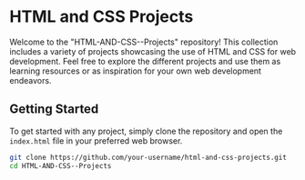 # HTML and CSS Projects

Welcome to the "HTML-AND-CSS--Projects" repository! This collection includes a variety of projects showcasing the use of HTML and CSS for web development.
Feel free to explore the different projects and use them as learning resources or as inspiration for your own web development endeavors.

## Getting Started

To get started with any project, simply clone the repository and open the `index.html` file in your preferred web browser.

```bash
git clone https://github.com/your-username/html-and-css-projects.git
cd HTML-AND-CSS--Projects
